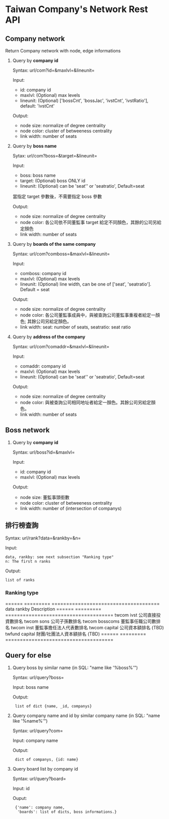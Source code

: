 # Taiwan Company's Network Rest API

## Company network

Return Company network with node, edge informations

1. Query by **company id**

    Syntax: url/com?id=&maxlvl=&lineunit=

    Input:

    * id: company id
    * maxlvl: (Optional) max levels
    * lineunit: (Optional) ['bossCnt', 'bossJac', 'ivstCnt', 'ivstRatio'], default: 'ivstCnt'

    Output:

    * node size: normalize of degree centrality
    * node color: cluster of betweeness centrality
    * link width: number of seats


2. Query by **boss name**

    Sytax: url/com?boss=&target=&lineunit=

    Input:

    * boss: boss name
    * target: (Optional) boss ONLY id
    * lineunit: (Optional) can be 'seat'' or 'seatratio', Default=seat

    當指定 target 參數後，不需要指定 boss 參數

    Output:

    * node size: normalize of degree centrality
    * node color: 各公司依不同董監事 target 給定不同顏色，其餘的公司另給定顏色
    * link width: number of seats


3. Query by **boards of the same company**

    Syntax: url/com?comboss=&maxlvl=&lineunit=

    Input:

    * comboss: company id
    * maxlvl: (Optional) max levels
    * lineunit: (Optional) line width, can be one of ['seat', 'seatratio']. Default = seat

    Output:

    * node size: normalize of degree centrality
    * node color: 各公司董監事成員中，與被查詢公司董監事重複者給定一顏色; 其餘公司另給定顏色。
    * link width: 
        seat: number of seats,
        seatratio: seat ratio


4. Query by **address of the company**

    Syntax: url/com?comaddr=&maxlvl=&lineunit=

    Input:

    * comaddr: company id
    * maxlvl: (Optional) max levels
    * lineunit: (Optional) can be 'seat'' or 'seatratio', Default=seat

    Output:

    * node size: normalize of degree centrality
    * node color: 與被查詢公司相同地址者給定一顏色。其餘公司另給定顏色。
    * link width: number of seats


## Boss network

1. Query by **company id**

    Syntax: url/boss?id=&maxlvl=

    Input:

    * id: company id
    * maxlvl: (Optional) max levels

    Output:

    * node size: 董監事頭銜數
    * node color: cluster of betweeness centrality
    * link width: number of (intersection of companys)


## 排行榜查詢

Syntax: url/rank?data=&rankby=&n=

Input:

    data, rankby: see next subsection "Ranking type"
    n: The first n ranks

Output:

    list of ranks


### Ranking type

====== ========= =====================================
data   rankby    Description
====== ========= =====================================
twcom  ivst      公司直接投資數排名
twcom  sons      公司子孫數排名
twcom  bosscoms  董監事任職公司數排名
twcom  inst      董監事擔任法人代表數排名
twcom  capital   公司資本額排名 (TBD)
twfund capital   財團/社團法人資本額排名 (TBD)
====== ========= =====================================


## Query for else

1. Query boss by similar name (in SQL: "name like '%boss%'")

    Syntax: url/query?boss=<boss name>

    Input: boss name

    Output:

        list of dict {name, _id, companys}


2. Query company name and id by similar company name (in SQL: "name like '%name%'")

    Syntax: url/query?com=<company name>

    Input: company name

    Output:

        dict of companys, {id: name}


3. Query board list by company id

    Syntax: url/query?board=<id>

    Input: id

    Ouput:

        {'name': company name,
         'boards': list of dicts, boss informations.}
        
